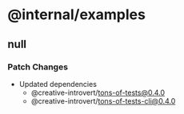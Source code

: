 # @internal/examples

## null

### Patch Changes

- Updated dependencies
  - @creative-introvert/tons-of-tests@0.4.0
  - @creative-introvert/tons-of-tests-cli@0.4.0
